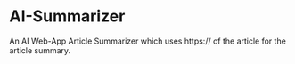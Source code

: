 # AI-Summarizer
An AI Web-App Article Summarizer which uses https:// of the article for the article summary.
